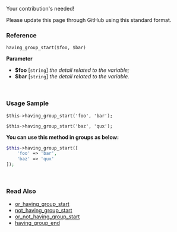 Your contribution's needed!

Please update this page through GitHub using this standard format.

### Reference
`having_group_start($foo, $bar)`

**Parameter**
* **$foo** [`string`] *the detail related to the variable;*
* **$bar** [`string`] *the detail related to the variable.*

&nbsp;

### Usage Sample
`$this->having_group_start('foo', 'bar');`

`$this->having_group_start('baz', 'qux');`

**You can use this method in groups as below:**
```php
$this->having_group_start([
    'foo' => 'bar',
    'baz' => 'qux'
]);
```

&nbsp;

### Read Also
* [or_having_group_start](./or_having_group_start)
* [not_having_group_start](./not_having_group_start)
* [or_not_having_group_start](./or_not_having_group_start)
* [having_group_end](./having_group_end)

